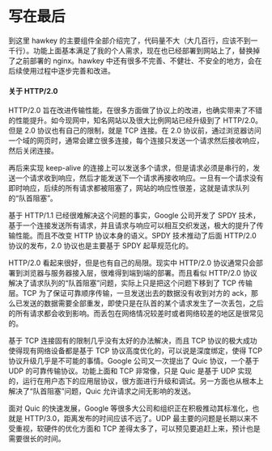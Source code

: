 # 写在最后

到这里 hawkey 的主要组件全部介绍完了，代码量不大（大几百行，应该不到一千行）。功能上面基本满足了我的个人需求，现在也已经部署到网站上了，替换掉了之前部署的 nginx。hawkey 中还有很多不完善、不健壮、不安全的地方，会在后续使用过程中逐步完善和改进。

#### 关于 HTTP/2.0

HTTP/2.0 旨在改进传输性能，在很多方面做了协议上的改进，也确实带来了不错的性能提升。如今现网中，知名网站以及很大比例网站已经升级到了 HTTP/2.0。但是 2.0 协议也有自己的限制，就是 TCP 连接。在 2.0 协议前，通过浏览器访问一个域的网页时，通常会建立很多连接，每个连接只发送一个请求然后接收响应，然后关闭连接。

再后来实现 keep-alive 的连接上可以发送多个请求，但是请求必须是串行的，发送一个请求收到响应，然后才能发送下一个请求再接收响应。一旦有一个请求没有即时响应，后续的所有请求都被阻塞了，网站的响应性很差，这就是请求队列的“队首阻塞”。

基于 HTTP/1.1 已经很难解决这个问题的事实，Google 公司开发了 SPDY 技术，基于一个连接发送所有请求，并且请求与响应可以相互交织发送，极大的提升了传输性能。而且不改变 HTTP 协议本身的语义。SPDY 技术推动了后面 HTTP/2.0 协议的发布，2.0 协议也是主要基于 SPDY 起草规范化的。

HTTP/2.0 看起来很好，但是也有自己的局限。现实中 HTTP/2.0 协议通常只会部署到浏览器与服务器接入层，很难得到端到端的部署。而且看似 HTTP/2.0 协议解决了请求队列的“队首阻塞”问题，实际上只是把这个问题下移到了 TCP 传输层。TCP 为了保证可靠顺序传输，一旦发送出去的数据没有收到对方的 ack，那么已发送的数据需要全部重发，即使只是在队首的某个请求发生了一次丢包，之后的所有请求都会收到影响。而丢包在网络情况较差时或者网络较差的地区是很常见的。

基于 TCP 连接固有的限制几乎没有太好的办法解决，而且 TCP 协议的极大成功使得现有网络设备都是基于 TCP 协议高度优化的，可以说是深度绑定，使得 TCP 协议升级几乎是不可能的事情。Google 公司又一次提出了 Quic 协议，一个基于 UDP 的可靠传输协议。功能上面和 TCP 非常像，只是 Quic 是基于 UDP 实现的，运行在用户态下的应用层协议，很方面进行升级和调试。另一方面也从根本上解决了“队首阻塞”问题，Quic 允许请求之间无影响的发送。

面对 Quic 的快速发展，Google 等很多大公司和组织正在积极推动其标准化，也就是 HTTP/3.0，距离发布的时间应该不远了。UDP 最主要的问题是长期以来不受重视，软硬件的优化方面和 TCP 差得太多了，可以预见要追赶上来，预计也是需要很长的时间。